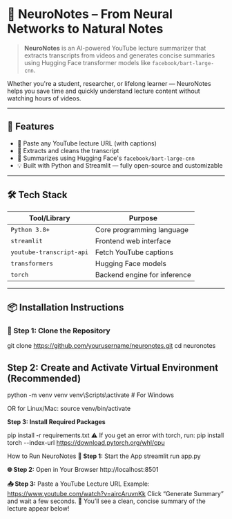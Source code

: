 # 🧠 NeuroNotes – From Neural Networks to Natural Notes

> **NeuroNotes** is an AI-powered YouTube lecture summarizer that extracts transcripts from videos and generates concise summaries using Hugging Face transformer models like `facebook/bart-large-cnn`.

Whether you're a student, researcher, or lifelong learner — NeuroNotes helps you save time and quickly understand lecture content without watching hours of videos.

---

## 🎯 Features

- 🎥 Paste any YouTube lecture URL (with captions)
- 🧾 Extracts and cleans the transcript
- 🤖 Summarizes using Hugging Face's `facebook/bart-large-cnn`
- 💡 Built with Python and Streamlit — fully open-source and customizable

---

## 🛠️ Tech Stack

| Tool/Library             | Purpose                                  |
|--------------------------|------------------------------------------|
| `Python 3.8+`            | Core programming language                |
| `streamlit`              | Frontend web interface                   |
| `youtube-transcript-api`| Fetch YouTube captions                   |
| `transformers`           | Hugging Face models                      |
| `torch`                  | Backend engine for inference             |

---

## 📦 Installation Instructions

### 🔧 Step 1: Clone the Repository


git clone https://github.com/yourusername/neuronotes.git
cd neuronotes
## Step 2: Create and Activate Virtual Environment (Recommended)

python -m venv venv
venv\Scripts\activate      # For Windows

OR for Linux/Mac:
source venv/bin/activate


**Step 3: Install Required Packages**

pip install -r requirements.txt
⚠️ If you get an error with torch, run:
pip install torch --index-url https://download.pytorch.org/whl/cpu


 How to Run NeuroNotes
**🔁 Step 1:** Start the App
streamlit run app.py

**🌐 Step 2:** Open in Your Browser
http://localhost:8501

**📥 Step 3:** Paste a YouTube Lecture URL
Example:
https://www.youtube.com/watch?v=aircAruvnKk
Click “Generate Summary” and wait a few seconds.
🎉 You’ll see a clean, concise summary of the lecture appear below!

